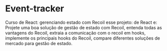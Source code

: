 # Event-tracker
Curso de React: gerenciando estado com Recoil esse projeto: de React e: Projete uma boa solução de gestão de estado com Recoil, entenda todas as vantagens do Recoil, extraia a comunicação com o recoil em hooks, implemente os principais hooks do Recoil, compare diferentes soluções de mercado para gestão de estado.

